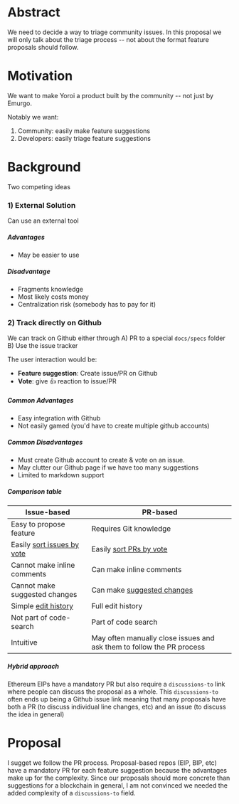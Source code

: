 # Abstract

We need to decide a way to triage community issues. In this proposal we will only talk about the triage process -- not about the format feature proposals should follow.

# Motivation

We want to make Yoroi a product built by the community -- not just by Emurgo. 

Notably we want:
1) Community: easily make feature suggestions
1) Developers: easily triage feature suggestions


# Background

Two competing ideas
### 1) External Solution

Can use an external tool

##### Advantages
- May be easier to use

##### Disadvantage 
- Fragments knowledge
- Most likely costs money
- Centralization risk (somebody has to pay for it)

### 2) Track directly on Github

We can track on Github either through 
A) PR to a special `docs/specs` folder
B) Use the issue tracker

The user interaction would be:
- **Feature suggestion**: Create issue/PR on Github
- **Vote**: give 👍 reaction to issue/PR

##### Common Advantages
- Easy integration with Github 
- Not easily gamed (you'd have to create multiple github accounts)

##### Common Disadvantages
- Must create Github account to create & vote on an issue.
- May clutter our Github page if we have too many suggestions
- Limited to markdown support

##### Comparison table

| Issue-based  | PR-based |
| ------------- | ------------- |
| Easy to propose feature  | Requires Git knowledge  |
| Easily [sort issues by vote](https://github.com/Emurgo/yoroi-frontend/issues?q=is%3Aissue+is%3Aopen+sort%3Areactions-%2B1-desc+label%3A%22new+scenario+%28desired%29%22) | Easily [sort PRs by vote](https://github.com/Emurgo/yoroi-frontend/issues?q=is%3Aissue+is%3Aopen+sort%3Areactions-%2B1-desc+label%3A%22new+scenario+%28desired%29%22) |
| Cannot make inline comments | Can make inline comments |
| Cannot make suggested changes | Can make [suggested changes](https://help.github.com/articles/incorporating-feedback-in-your-pull-request/#applying-a-suggested-change) |
| Simple [edit history](https://help.github.com/articles/tracking-changes-in-a-comment/) | Full edit history |
| Not part of code-search | Part of code search |
| Intuitive | May often manually close issues and ask them to follow the PR process | 

##### Hybrid approach

Ethereum EIPs have a mandatory PR but also require a `discussions-to` link where people can discuss the proposal as a whole. This `discussions-to` often ends up being a Github issue link meaning that many proposals have both a PR (to discuss individual line changes, etc) and an issue (to discuss the idea in general)

# Proposal

I sugget we follow the PR process. Proposal-based repos (EIP, BIP, etc) have a mandatory PR for each feature suggestion because the advantages make up for the complexity. Since our proposals should more concrete than suggestions for a blockchain in general, I am not convinced we needed the added complexity of a `discussions-to` field.